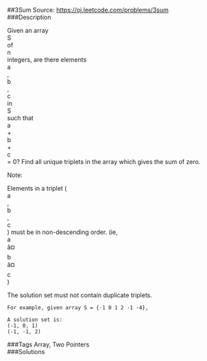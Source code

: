 ##3Sum
Source: https://oj.leetcode.com/problems/3sum  
###Description

                
Given an array   
S  
 of   
n  
 integers, are there elements   
a  
,   
b  
,   
c  
 in   
S  
 such that   
a  
 +   
b  
 +   
c  
 = 0? Find all unique triplets in the array which gives the sum of zero.  


  
Note:  

  

  
Elements in a triplet (  
a  
,  
b  
,  
c  
) must be in non-descending order. (ie,   
a  
 â¤   
b  
 â¤   
c  
)  

  
The solution set must not contain duplicate triplets.  

  



  

    For example, given array S = {-1 0 1 2 -1 -4},

    A solution set is:
    (-1, 0, 1)
    (-1, -1, 2)  
###Tags
Array, Two Pointers  
###Solutions